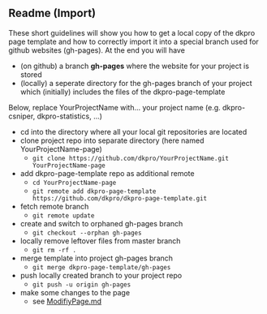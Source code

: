 ## Readme (Import)

These short guidelines will show you how to get a local copy of the dkpro page template and how to correctly import it into a special branch used for github websites (gh-pages). At the end you will have 

- (on github) a branch **gh-pages** where the website for your project is stored
- (locally) a seperate directory for the gh-pages branch of your project which (initially) includes the files of the dkpro-page-template

Below, replace YourProjectName with... your project name (e.g. dkpro-csniper, dkpro-statistics, ...)

- cd into the directory where all your local git repositories are located
- clone project repo into separate directory (here named YourProjectName-page)
	- `git clone https://github.com/dkpro/YourProjectName.git YourProjectName-page`
- add dkpro-page-template repo as additional remote
	- `cd YourProjectName-page`
	- `git remote add dkpro-page-template https://github.com/dkpro/dkpro-page-template.git`
- fetch remote branch
	- `git remote update`
- create and switch to orphaned gh-pages branch
	- `git checkout --orphan gh-pages`
- locally remove leftover files from master branch
	- `git rm -rf .`
- merge template into project gh-pages branch
	- `git merge dkpro-page-template/gh-pages`
- push locally created branch to your project repo
	- `git push -u origin gh-pages`
- make some changes to the page
	- see [ModifiyPage.md](ModifiyPage.md)
